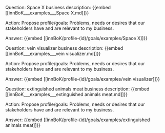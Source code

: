 Question: Space X business description:
{{embed [[innBoK___examples___Space X.md]]}}

Action: Propose profile/goals: Problems, needs or desires that our stakeholders have and are relevant to my business.

Answer:
{{embed [[innBoK/profile-(id)/goals/examples/Space X]]}}

Question: vein visualizer business description:
{{embed [[innBoK___examples___vein visualizer.md]]}}

Action: Propose profile/goals: Problems, needs or desires that our stakeholders have and are relevant to my business.

Answer:
{{embed [[innBoK/profile-(id)/goals/examples/vein visualizer]]}}

Question: extinguished animals meat business description:
{{embed [[innBoK___examples___extinguished animals meat.md]]}}

Action: Propose profile/goals: Problems, needs or desires that our stakeholders have and are relevant to my business.

Answer:
{{embed [[innBoK/profile-(id)/goals/examples/extinguished animals meat]]}}



